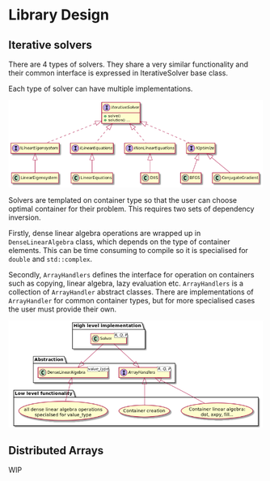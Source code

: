 Library Design
==============

## Iterative solvers

There are 4 types of solvers. They share a very similar functionality and their common interface is expressed in
IterativeSolver base class.

Each type of solver can have multiple implementations.

![SolversHirearchyDiagram](images/solvers.png)

Solvers are templated on container type so that the user can choose optimal container for their
problem. This requires two sets of dependency inversion. 

Firstly, dense linear algebra operations are wrapped up in ``DenseLinearAlgebra`` class,
which depends on the type of container elements.
This can be time consuming to compile so it is specialised for ``double`` and ``std::complex``.

Secondly, ``ArrayHandlers`` defines the interface for operation on containers
such as copying, linear algebra, lazy evaluation etc. ``ArrayHandlers`` is a collection
of ``ArrayHandler`` abstract classes. There are implementations of ``ArrayHandler``
for common container types, but for more specialised cases the user must provide their own.

![SolversHirearchyDiagram](images/dependency_inversion.png)

## Distributed Arrays

WIP